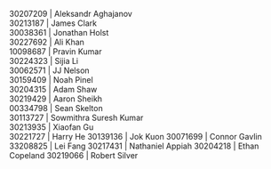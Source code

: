 30207209 | Aleksandr Aghajanov  
30213187 | James Clark  
30038361 | Jonathan Holst  
30227692 | Ali Khan  
10098687 | Pravin Kumar  
30224323 | Sijia Li  
30062571 | JJ Nelson  
30159409 | Noah Pinel  
30204315 | Adam Shaw  
30219429 | Aaron Sheikh  
00334798 | Sean Skelton  
30113727 | Sowmithra Suresh Kumar  
30213935 | Xiaofan Gu   
30221727 | Harry He 
30139136 | Jok Kuon 
30071699 | Connor Gavlin    
33208825 | Lei Fang
30217431 | Nathaniel Appiah
30204218 | Ethan Copeland
30219066 | Robert Silver